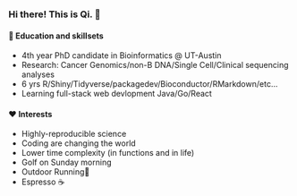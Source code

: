 ### Hi there! This is Qi. 👋



####  🔬️ Education and skillsets

* 4th year PhD candidate in Bioinformatics @ UT-Austin
* Research: Cancer Genomics/non-B DNA/Single Cell/Clinical sequencing analyses 
* 6 yrs R/Shiny/Tidyverse/packagedev/Bioconductor/RMarkdown/etc...
* Learning full-stack web devlopment Java/Go/React

#### ❤️ Interests

* Highly-reproducible science
* Coding are changing the world
* Lower time complexity (in functions and in life)
* Golf on Sunday morning 
* Outdoor Running💨
* Espresso ☕️
